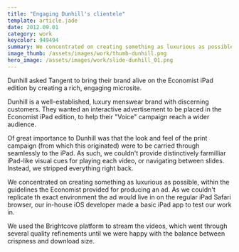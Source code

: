 ```yaml
---
title: "Engaging Dunhill's clientele"
template: article.jade
date: 2012.09.01
category: work
keycolor: 949494
summary: We concentrated on creating something as luxurious as possible, within the guidelines the Economist provided for producing an ad
image_thumb: /assets/images/work/thumb-dunhill.png
hero_image: /assets/images/work/slide-dunhill_01.png
---
```

Dunhill asked Tangent to bring their brand alive on the Economist iPad edition by creating a rich, engaging microsite.

Dunhill is a well-established, luxury menswear brand with discerning customers. They wanted an interactive advertisement to be placed in the Economist iPad edition, to help their "Voice" campaign reach a wider audience.

Of great importance to Dunhill was that the look and feel of the print campaign (from which this originated) were to be carried through seamlessly to the iPad. As such, we couldn't provide distinctively farmilliar iPad-like visual cues for playing each video, or navigating between slides. Instead, we stripped everything right back.

We concentrated on creating something as luxurious as possible, within the guidelines the Economist provided for producing an ad. As we couldn't replicate th exact environment the ad would live in on the regular iPad Safari browser, our in-house iOS developer made a basic iPad app to test our work in.

We used the Brightcove platform to stream the videos, which went through several quality refinements until we were happy with the balance between crispness and download size.

